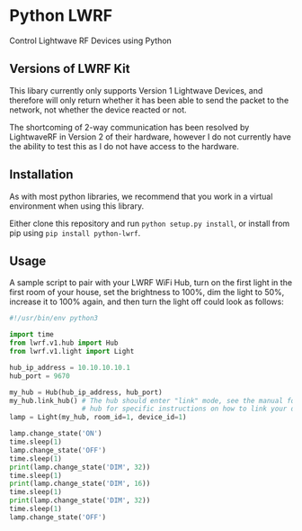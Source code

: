 # Python LWRF

Control Lightwave RF Devices using Python

## Versions of LWRF Kit

This libary currently only supports Version 1 Lightwave Devices,
and therefore will only return whether it has been able to send the packet to
the network, not whether the device reacted or not.

The shortcoming of 2-way communication has been resolved by LightwaveRF in
Version 2 of their hardware, however I do not currently have the ability to
test this as I do not have access to the hardware.

## Installation

As with most python libraries, we recommend that you work in a virtual
environment when using this library.

Either clone this repository and run `python setup.py install`, or install from
pip using `pip install python-lwrf`.

## Usage

A sample script to pair with your LWRF WiFi Hub, turn on the first light in the first room of your house,
set the brightness to 100%, dim the light to 50%, increase it to 100% again,
and then turn the light off could look as follows:

```python
#!/usr/bin/env python3

import time
from lwrf.v1.hub import Hub
from lwrf.v1.light import Light

hub_ip_address = 10.10.10.10.1
hub_port = 9670

my_hub = Hub(hub_ip_address, hub_port)
my_hub.link_hub() # The hub should enter "link" mode, see the manual for your
                  # hub for specific instructions on how to link your devices
lamp = Light(my_hub, room_id=1, device_id=1)

lamp.change_state('ON')
time.sleep(1)
lamp.change_state('OFF')
time.sleep(1)
print(lamp.change_state('DIM', 32))
time.sleep(1)
print(lamp.change_state('DIM', 16))
time.sleep(1)
print(lamp.change_state('DIM', 32))
time.sleep(1)
lamp.change_state('OFF')
```
